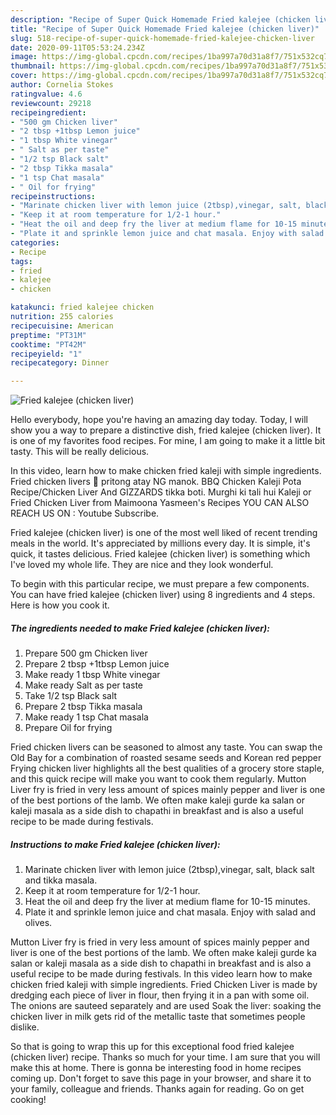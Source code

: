 ```yaml
---
description: "Recipe of Super Quick Homemade Fried kalejee (chicken liver)"
title: "Recipe of Super Quick Homemade Fried kalejee (chicken liver)"
slug: 518-recipe-of-super-quick-homemade-fried-kalejee-chicken-liver
date: 2020-09-11T05:53:24.234Z
image: https://img-global.cpcdn.com/recipes/1ba997a70d31a8f7/751x532cq70/fried-kalejee-chicken-liver-recipe-main-photo.jpg
thumbnail: https://img-global.cpcdn.com/recipes/1ba997a70d31a8f7/751x532cq70/fried-kalejee-chicken-liver-recipe-main-photo.jpg
cover: https://img-global.cpcdn.com/recipes/1ba997a70d31a8f7/751x532cq70/fried-kalejee-chicken-liver-recipe-main-photo.jpg
author: Cornelia Stokes
ratingvalue: 4.6
reviewcount: 29218
recipeingredient:
- "500 gm Chicken liver"
- "2 tbsp +1tbsp Lemon juice"
- "1 tbsp White vinegar"
- " Salt as per taste"
- "1/2 tsp Black salt"
- "2 tbsp Tikka masala"
- "1 tsp Chat masala"
- " Oil for frying"
recipeinstructions:
- "Marinate chicken liver with lemon juice (2tbsp),vinegar, salt, black salt and tikka masala."
- "Keep it at room temperature for 1/2-1 hour."
- "Heat the oil and deep fry the liver at medium flame for 10-15 minutes."
- "Plate it and sprinkle lemon juice and chat masala. Enjoy with salad and olives."
categories:
- Recipe
tags:
- fried
- kalejee
- chicken

katakunci: fried kalejee chicken 
nutrition: 255 calories
recipecuisine: American
preptime: "PT31M"
cooktime: "PT42M"
recipeyield: "1"
recipecategory: Dinner

---
```



![Fried kalejee (chicken liver)](https://img-global.cpcdn.com/recipes/1ba997a70d31a8f7/751x532cq70/fried-kalejee-chicken-liver-recipe-main-photo.jpg)

Hello everybody, hope you're having an amazing day today. Today, I will show you a way to prepare a distinctive dish, fried kalejee (chicken liver). It is one of my favorites food recipes. For mine, I am going to make it a little bit tasty. This will be really delicious.

In this video, learn how to make chicken fried kaleji with simple ingredients. Fried chicken livers 🧆 pritong atay NG manok. BBQ Chicken Kaleji Pota Recipe/Chicken Liver And GIZZARDS tikka boti. Murghi ki tali hui Kaleji or Fried Chicken Liver from Maimoona Yasmeen&#39;s Recipes YOU CAN ALSO REACH US ON : Youtube Subscribe.

Fried kalejee (chicken liver) is one of the most well liked of recent trending meals in the world. It's appreciated by millions every day. It is simple, it's quick, it tastes delicious. Fried kalejee (chicken liver) is something which I've loved my whole life. They are nice and they look wonderful.


To begin with this particular recipe, we must prepare a few components. You can have fried kalejee (chicken liver) using 8 ingredients and 4 steps. Here is how you cook it.

<!--inarticleads1-->

##### The ingredients needed to make Fried kalejee (chicken liver):

1. Prepare 500 gm Chicken liver
1. Prepare 2 tbsp +1tbsp Lemon juice
1. Make ready 1 tbsp White vinegar
1. Make ready  Salt as per taste
1. Take 1/2 tsp Black salt
1. Prepare 2 tbsp Tikka masala
1. Make ready 1 tsp Chat masala
1. Prepare  Oil for frying


Fried chicken livers can be seasoned to almost any taste. You can swap the Old Bay for a combination of roasted sesame seeds and Korean red pepper Frying chicken liver highlights all the best qualities of a grocery store staple, and this quick recipe will make you want to cook them regularly. Mutton Liver fry is fried in very less amount of spices mainly pepper and liver is one of the best portions of the lamb. We often make kaleji gurde ka salan or kaleji masala as a side dish to chapathi in breakfast and is also a useful recipe to be made during festivals. 

<!--inarticleads2-->

##### Instructions to make Fried kalejee (chicken liver):

1. Marinate chicken liver with lemon juice (2tbsp),vinegar, salt, black salt and tikka masala.
1. Keep it at room temperature for 1/2-1 hour.
1. Heat the oil and deep fry the liver at medium flame for 10-15 minutes.
1. Plate it and sprinkle lemon juice and chat masala. Enjoy with salad and olives.


Mutton Liver fry is fried in very less amount of spices mainly pepper and liver is one of the best portions of the lamb. We often make kaleji gurde ka salan or kaleji masala as a side dish to chapathi in breakfast and is also a useful recipe to be made during festivals. In this video learn how to make chicken fried kaleji with simple ingredients. Fried Chicken Liver is made by dredging each piece of liver in flour, then frying it in a pan with some oil. The onions are sauteed separately and are used Soak the liver: soaking the chicken liver in milk gets rid of the metallic taste that sometimes people dislike. 

So that is going to wrap this up for this exceptional food fried kalejee (chicken liver) recipe. Thanks so much for your time. I am sure that you will make this at home. There is gonna be interesting food in home recipes coming up. Don't forget to save this page in your browser, and share it to your family, colleague and friends. Thanks again for reading. Go on get cooking!
